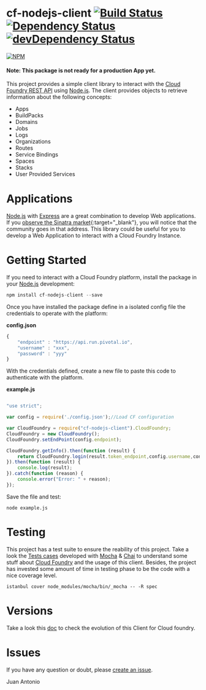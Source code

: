 # cf-nodejs-client [![Build Status](https://travis-ci.org/jabrena/cf-nodejs-client.svg)](https://travis-ci.org/jabrena/cf-nodejs-client) [![Dependency Status](https://david-dm.org/jabrena/cf-nodejs-client.svg)](https://david-dm.org/jabrena/cf-nodejs-client) [![devDependency Status](https://david-dm.org/jabrena/cf-nodejs-client/dev-status.svg)](https://david-dm.org/jabrena/cf-nodejs-client#info=devDependencies)

[![NPM](https://nodei.co/npm/cf-nodejs-client.png?stars=true)](https://nodei.co/npm/cf-nodejs-client/)

#### Note: This package is not ready for a production App yet.

This project provides a simple client library to interact with the [Cloud Foundry REST API](http://apidocs.cloudfoundry.org/) using [Node.js](https://nodejs.org/). The client provides objects to retrieve information about the following concepts:

* Apps
* BuildPacks
* Domains
* Jobs
* Logs
* Organizations
* Routes
* Service Bindings
* Spaces
* Stacks
* User Provided Services

# Applications

[Node.js](https://nodejs.org/) with [Express](http://expressjs.com/) are a great combination to develop Web applications. If you [observe the Sinatra market](https://www.google.com/trends/explore#q=python%20flask%2C%20node%20express%2C%20go%20pat%2C%20java%20spark%2C%20ruby%20sinatra&cmpt=q&tz=Etc%2FGMT-2){:target="_blank"}, you will notice that the community goes in that address. This library could be useful for you to develop a Web Application to interact with a Cloud Foundry Instance.

# Getting Started

If you need to interact with a Cloud Foundry platform, install the package in your [Node.js](https://nodejs.org/) development:

``` Javascript
npm install cf-nodejs-client --save
```

Once you have installed the package define in a isolated config file the credentials to operate with the platform:

**config.json**

``` Javascript
{
    "endpoint" : "https://api.run.pivotal.io",
    "username" : "xxx",
    "password" : "yyy"
}
```

With the credentials defined, create a new file to paste this code to authenticate with the platform.

**example.js**

``` Javascript

"use strict";

var config = require('./config.json');//Load CF configuration

var CloudFoundry = require("cf-nodejs-client").CloudFoundry;
CloudFoundry = new CloudFoundry();
CloudFoundry.setEndPoint(config.endpoint);

CloudFoundry.getInfo().then(function (result) {
    return CloudFoundry.login(result.token_endpoint,config.username,config.password);
}).then(function (result) {
    console.log(result);   
}).catch(function (reason) {
    console.error("Error: " + reason);
});

```

Save the file and test:

``` shell
node example.js

```

# Testing

This project has a test suite to ensure the reability of this project. Take a look the [Tests cases](https://github.com/jabrena/cf-nodejs-client/tree/master/test/) developed with [Mocha](https://mochajs.org/) & [Chai](http://chaijs.com/api/bdd/) to understand some stuff about [Cloud Foundry](https://www.cloudfoundry.org/)  and the usage of this client. Besides, the project has invested some amount of time in testing phase to be the code with a nice coverage level.

``` shell
istanbul cover node_modules/mocha/bin/_mocha -- -R spec

```

# Versions

Take a look this [doc](https://github.com/jabrena/cf-nodejs-client/blob/master/CHANGELOG.md) to check the evolution of this Client for Cloud foundry.

# Issues

If you have any question or doubt, please [create an issue](https://github.com/jabrena/cf-nodejs-client/issues). 

Juan Antonio
